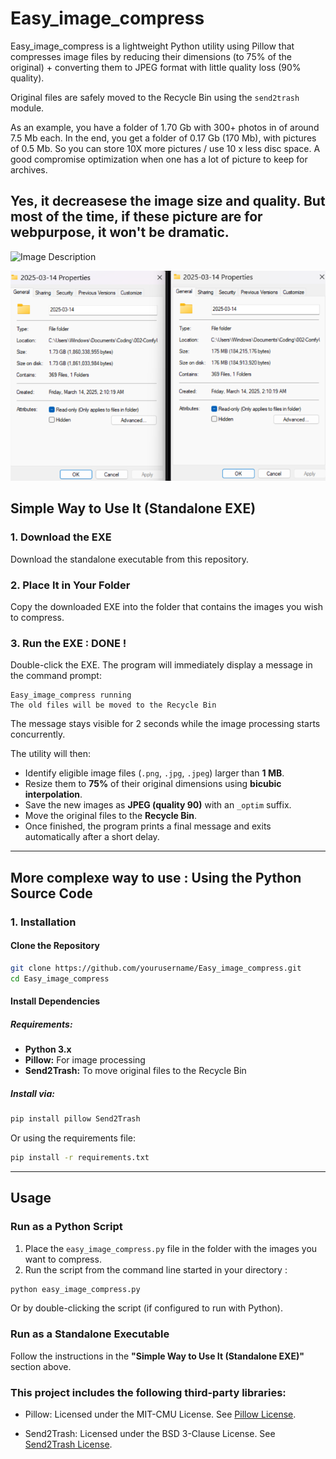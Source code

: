 # Easy_image_compress

Easy_image_compress is a lightweight Python utility using Pillow that compresses image files by reducing their dimensions (to 75% of the original) + converting them to JPEG format with little quality loss (90% quality).

Original files are safely moved to the Recycle Bin using the `send2trash` module.

As an example, you have a folder of 1.70 Gb with 300+ photos in of around 7.5 Mb each. In the end, you get a folder of 0.17 Gb (170 Mb), with pictures of 0.5 Mb. 
So you can store 10X more pictures / use 10 x less disc space. A good compromise optimization when one has a lot of picture to keep for archives. 

Yes, it decreasese the image size and quality. But most of the time, if these picture are for webpurpose, it won't be dramatic. 
---

![Image Description](images/Before_After.png)

![Image Description](images/Screenshot_folder_before_after.png)




## Simple Way to Use It (Standalone EXE)

### 1. Download the EXE
Download the standalone executable from this repository.

### 2. Place It in Your Folder
Copy the downloaded EXE into the folder that contains the images you wish to compress.

### 3. Run the EXE : DONE !
Double-click the EXE. The program will immediately display a message in the command prompt:

```
Easy_image_compress running
The old files will be moved to the Recycle Bin
```


The message stays visible for 2 seconds while the image processing starts concurrently.

The utility will then:
- Identify eligible image files (`.png`, `.jpg`, `.jpeg`) larger than **1 MB**.
- Resize them to **75%** of their original dimensions using **bicubic interpolation**.
- Save the new images as **JPEG (quality 90)** with an `_optim` suffix.
- Move the original files to the **Recycle Bin**.
- Once finished, the program prints a final message and exits automatically after a short delay.

---

## More complexe way to use : Using the Python Source Code

### 1. Installation

#### Clone the Repository
```bash
git clone https://github.com/yourusername/Easy_image_compress.git
cd Easy_image_compress
```

#### Install Dependencies

##### Requirements:
- **Python 3.x**
- **Pillow:** For image processing
- **Send2Trash:** To move original files to the Recycle Bin

##### Install via:
```bash
pip install pillow Send2Trash
```
Or using the requirements file:
```bash
pip install -r requirements.txt
```

---

## Usage

### Run as a Python Script
1. Place the `easy_image_compress.py` file in the folder with the images you want to compress.
2. Run the script from the command line started in your directory :
```bash
python easy_image_compress.py
```
Or by double-clicking the script (if configured to run with Python).

### Run as a Standalone Executable
Follow the instructions in the **"Simple Way to Use It (Standalone EXE)"** section above.


### This project includes the following third-party libraries: ###

- Pillow: Licensed under the MIT-CMU License. See [Pillow License](https://github.com/python-pillow/Pillow/blob/master/LICENSE).

- Send2Trash: Licensed under the BSD 3-Clause License. See [Send2Trash License](https://github.com/arsenetar/send2trash/blob/master/LICENSE).
